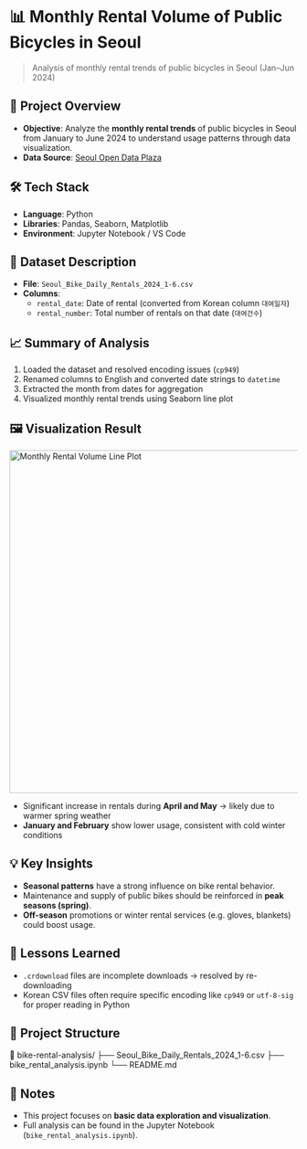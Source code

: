 # 📊 Monthly Rental Volume of Public Bicycles in Seoul

> Analysis of monthly rental trends of public bicycles in Seoul (Jan–Jun 2024)

## 📌 Project Overview

- **Objective**: Analyze the **monthly rental trends** of public bicycles in Seoul from January to June 2024 to understand usage patterns through data visualization.
- **Data Source**: [Seoul Open Data Plaza](https://data.seoul.go.kr)

## 🛠️ Tech Stack

- **Language**: Python  
- **Libraries**: Pandas, Seaborn, Matplotlib  
- **Environment**: Jupyter Notebook / VS Code

## 🧾 Dataset Description

- **File**: `Seoul_Bike_Daily_Rentals_2024_1-6.csv`
- **Columns**:
  - `rental_date`: Date of rental (converted from Korean column `대여일자`)
  - `rental_number`: Total number of rentals on that date (`대여건수`)

## 📈 Summary of Analysis

1. Loaded the dataset and resolved encoding issues (`cp949`)
2. Renamed columns to English and converted date strings to `datetime`
3. Extracted the month from dates for aggregation
4. Visualized monthly rental trends using Seaborn line plot

## 🖼️ Visualization Result

<img src="images/monthly_rental_lineplot.png" alt="Monthly Rental Volume Line Plot" width="600"/>

- Significant increase in rentals during **April and May** → likely due to warmer spring weather
- **January and February** show lower usage, consistent with cold winter conditions

## 💡 Key Insights

- **Seasonal patterns** have a strong influence on bike rental behavior.
- Maintenance and supply of public bikes should be reinforced in **peak seasons (spring)**.
- **Off-season** promotions or winter rental services (e.g. gloves, blankets) could boost usage.

## 🧠 Lessons Learned

- `.crdownload` files are incomplete downloads → resolved by re-downloading
- Korean CSV files often require specific encoding like `cp949` or `utf-8-sig` for proper reading in Python

## 📂 Project Structure
📁 bike-rental-analysis/
├── Seoul_Bike_Daily_Rentals_2024_1-6.csv
├── bike_rental_analysis.ipynb
└── README.md


## 🔗 Notes

- This project focuses on **basic data exploration and visualization**.
- Full analysis can be found in the Jupyter Notebook (`bike_rental_analysis.ipynb`).


